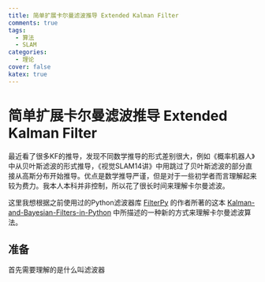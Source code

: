```yaml
---
title: 简单扩展卡尔曼滤波推导 Extended Kalman Filter
comments: true
tags:
  - 算法
  - SLAM
categories:
  - 理论
cover: false
katex: true
---
```


# 简单扩展卡尔曼滤波推导 Extended Kalman Filter

最近看了很多KF的推导，发现不同数学推导的形式差别很大，例如《概率机器人》中从贝叶斯滤波的形式推导，《视觉SLAM14讲》中用跳过了贝叶斯滤波的部分直接从高斯分布开始推导。优点是数学推导严谨，但是对于一些初学者而言理解起来较为费力。我本人本科并非控制，所以花了很长时间来理解卡尔曼滤波。

这里我想根据之前使用过的Python滤波器库 [FilterPy](https://github.com/rlabbe/filterpy) 的作者所著的这本 [Kalman-and-Bayesian-Filters-in-Python](https://github.com/rlabbe/Kalman-and-Bayesian-Filters-in-Python) 中所描述的一种新的方式来理解卡尔曼滤波算法。

## 准备

首先需要理解的是什么叫滤波器